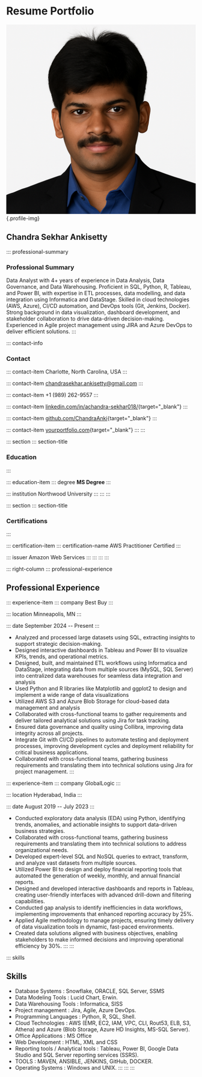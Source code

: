 
# Resume Portfolio

![Profile Picture](Profile_Pic1.png){.profile-img}

## Chandra Sekhar Ankisetty

::: professional-summary
### Professional Summary

Data Analyst with 4+ years of experience in Data Analysis, Data
Governance, and Data Warehousing. Proficient in SQL, Python, R, Tableau,
and Power BI, with expertise in ETL processes, data modelling, and data
integration using Informatica and DataStage. Skilled in cloud
technologies (AWS, Azure), CI/CD automation, and DevOps tools (Git,
Jenkins, Docker). Strong background in data visualization, dashboard
development, and stakeholder collaboration to drive data-driven
decision-making. Experienced in Agile project management using JIRA and
Azure DevOps to deliver efficient solutions.
:::

::: contact-info
### Contact

::: contact-item
Charlotte, North Carolina, USA
:::

::: contact-item
<chandrasekhar.ankisetty@gmail.com>
:::

::: contact-item
+1 (989) 262-9557
:::

::: contact-item
[linkedin.com/in/achandra-sekhar018/](https://www.linkedin.com/in/achandra-sekhar018/){target="_blank"}
:::

::: contact-item
[github.com/ChandraAnki](https://github.com/ChandraAnki){target="_blank"}
:::

::: contact-item
[yourportfolio.com](#){target="_blank"}
:::
:::

::: section
::: section-title

### Education
:::

::: education-item
::: degree
**MS Degree**
:::

::: institution
Northwood University
:::
:::
:::

::: section
::: section-title

### Certifications
:::

::: certification-item
::: certification-name
AWS Practitioner Certified
:::

::: issuer
Amazon Web Services
:::
:::
:::
:::

::: right-column
::: professional-experience
## Professional Experience

::: experience-item
::: company
Best Buy
:::

::: location
Minneapolis, MN
:::

::: date
September 2024 -- Present
:::

-   Analyzed and processed large datasets using SQL, extracting insights
    to support strategic decision-making.
-   Designed interactive dashboards in Tableau and Power BI to visualize
    KPIs, trends, and operational metrics.
-   Designed, built, and maintained ETL workflows using Informatica and
    DataStage, integrating data from multiple sources (MySQL, SQL
    Server) into centralized data warehouses for seamless data
    integration and analysis
-   Used Python and R libraries like Matplotlib and ggplot2 to design
    and implement a wide range of data visualizations
-   Utilized AWS S3 and Azure Blob Storage for cloud-based data
    management and analysis
-   Collaborated with cross-functional teams to gather requirements and
    deliver tailored analytical solutions using Jira for task tracking.
-   Ensured data governance and quality using Collibra, improving data
    integrity across all projects.
-   Integrate Git with CI/CD pipelines to automate testing and
    deployment processes, improving development cycles and deployment
    reliability for critical business applications.
-   Collaborated with cross-functional teams, gathering business
    requirements and translating them into technical solutions using
    Jira for project management.
:::

::: experience-item
::: company
GlobalLogic
:::

::: location
Hyderabad, India
:::

::: date
August 2019 -- July 2023
:::

-   Conducted exploratory data analysis (EDA) using Python, identifying
    trends, anomalies, and actionable insights to support data-driven
    business strategies.
-   Collaborated with cross-functional teams, gathering business
    requirements and translating them into technical solutions to
    address organizational needs.
-   Developed expert-level SQL and NoSQL queries to extract, transform,
    and analyze vast datasets from multiple sources.
-   Utilized Power BI to design and deploy financial reporting tools
    that automated the generation of weekly, monthly, and annual
    financial reports.
-   Designed and developed interactive dashboards and reports in
    Tableau, creating user-friendly interfaces with advanced drill-down
    and filtering capabilities.
-   Conducted gap analysis to identify inefficiencies in data workflows,
    implementing improvements that enhanced reporting accuracy by 25%.
-   Applied Agile methodology to manage projects, ensuring timely
    delivery of data visualization tools in dynamic, fast-paced
    environments.
-   Created data solutions aligned with business objectives, enabling
    stakeholders to make informed decisions and improving operational
    efficiency by 30%.
:::
:::

::: skills
## Skills

-   Database Systems : Snowflake, ORACLE, SQL Server, SSMS
-   Data Modeling Tools : Lucid Chart, Erwin.
-   Data Warehousing Tools : Informatica, SISS
-   Project management : Jira, Agile, Azure DevOps.
-   Programming Languages : Python, R, SQL, Shell.
-   Cloud Technologies : AWS (EMR, EC2, IAM, VPC, CLI, Rout53, ELB, S3,
    Athena) and Azure (Blob Storage, Azure HD Insights, MS-SQL Server).
-   Office Applications : MS Office
-   Web Development : HTML, XML and CSS
-   Reporting tools / Analytical tools : Tableau, Power BI, Google Data
    Studio and SQL Server reporting services (SSRS).
-   TOOLS : MAVEN, ANSIBLE, JENKINS, GitHub, DOCKER.
-   Operating Systems : Windows and UNIX.
:::
:::
:::
